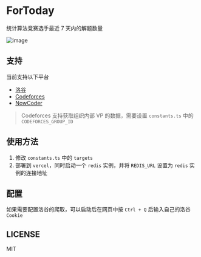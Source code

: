 # ForToday

统计算法竞赛选手最近 7 天内的解题数量

![image](https://github.com/Zxilly/ForToday/assets/31370133/0a37cf94-f8da-47cc-be3b-664e03ff1164)

## 支持

当前支持以下平台
- [洛谷](https://www.luogu.com.cn/)
- [Codeforces](https://codeforces.com/)
- [NowCoder](https://ac.nowcoder.com/)

> Codeforces 支持获取组织内部 VP 的数据，需要设置 `constants.ts` 中的 `CODEFORCES_GROUP_ID`

## 使用方法

1. 修改 `constants.ts` 中的 `targets`
2. 部署到 `vercel`，同时启动一个 `redis` 实例，并将 `REDIS_URL` 设置为 `redis` 实例的连接地址

## 配置

如果需要配置洛谷的爬取，可以启动后在网页中按 `Ctrl + Q` 后输入自己的洛谷 `Cookie`

## LICENSE

MIT
